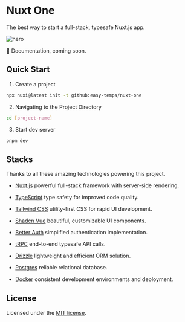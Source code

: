 # Nuxt One

The best way to start a full-stack, typesafe Nuxt.js app.

![hero](https://cdn.jsdelivr.net/gh/easy-temps/easy-static/og.png)

📖 Documentation, coming soon.

## Quick Start

1. Create a project

  ```bash
  npx nuxi@latest init -t github:easy-temps/nuxt-one
  ```

2. Navigating to the Project Directory

  ```bash
  cd [project-name]
  ```

3. Start dev server

  ```bash
  pnpm dev
  ```

## Stacks

Thanks to all these amazing technologies powering this project.

- [Nuxt.js](https://nuxt.com/) powerful full-stack framework with server-side rendering.
- [TypeScript](https://www.typescriptlang.org/) type safety for improved code quality.
- [Tailwind CSS](https://tailwindcss.com/) utility-first CSS for rapid UI development.
- [Shadcn Vue](https://www.shadcn-vue.com/) beautiful, customizable UI components.
- [Better Auth](https://better-auth.com/) simplified authentication implementation.
- [tRPC](https://trpc.io/) end-to-end typesafe API calls.
- [Drizzle](https://orm.drizzle.team/) lightweight and efficient ORM solution.
- [Postgres](https://www.postgresql.org/) reliable relational database.

- [Docker](https://www.docker.com/) consistent development environments and deployment.

## License

Licensed under the [MIT license](https://github.com/easy-temps/nuxt-one/blob/main/LICENSE).
